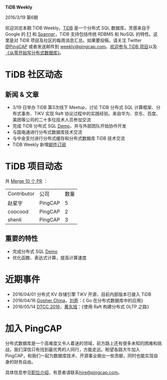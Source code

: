 **TiDB Weekly**

   2016/3/19 第6期

欢迎浏览本期 TiDB Weekly。[TiDB](https://github.com/pingcap/tidb) 是一个分布式 SQL 数据库。灵感来自于 Google 的 [F1](http://research.google.com/pubs/pub41344.html) 和 [Spanner](http://research.google.com/archive/spanner.html)，TiDB 支持包括传统 RDBMS 和 NoSQL 的特性。这里是对 TiDB 项目及社区的每周消息汇总。如果要投稿，请关注 Twitter [@](https://twitter.com/ThisWeekInRust)[PingCAP](https://twitter.com/PingCAP) 或者发送邮件到 [weekly@pingcap.com](mailto:weekly@pingcap.com)。[欢迎参与 TiDB 项目](https://github.com/pingcap/tidb/blob/master/CONTRIBUTING.md)以及[《从零开始写分布式数据库》](https://github.com/ngaut/builddatabase)。

# **TiDB 社区动态**

## **新闻 & 文章**

* 3/19 日举办 TiDB 第3次线下 Meetup，讨论 TiDB 分布式 SQL 计算框架、分布式事务、TiKV 实现 Raft 协议过程中的实践经验。来自华为、京东、百度、美团等公司的二十多位技术人员参加交流
* 完成 TiDB 分布式 SQL [Demo](https://github.com/pingcap/tidb/tree/coocood/kvxapi)，并与外部团队开始协作开发
* 与国电通进行分布式数据库技术交流
* 与中金支付进行分布式缓存和分布式数据库 TiDB 技术交流
* TiDB Weekly 新增[邮件订阅](http://eepurl.com/bT1FAv)

# **TiDB 项目动态**

共 [Merge 10 个 PR](https://github.com/pingcap/tidb/pulls?utf8=%E2%9C%93&q=is%3Apr+is%3Amerged+merged%3A2016-03-12..2016-03-18+) ：

<table>
  <tr>
    <td>Contributor</td>
    <td>公司</td>
    <td>数量</td>
  </tr>
  <tr>
    <td>赵星宇</td>
    <td>PingCAP</td>
    <td>5</td>
  </tr>
  <tr>
    <td>coocood</td>
    <td>PingCAP</td>
    <td>2</td>
  </tr>
  <tr>
    <td>shenli</td>
    <td>PingCAP</td>
    <td>3</td>
  </tr>
</table>


## **重要的特性**

* 完成分布式 SQL [Demo](https://github.com/pingcap/tidb/pull/963)
* 优化函数、表达式计算，提高计算速度

# **近期事件**

* 2016/04/01 分布式 KV 存储引擎 TiKV 开源，目前内部版本已接入 TiDB
* 2016/04/16  [Gopher China](http://gopherchina.org/)，[刘奇](http://weibo.com/chuangyiyongpin)：《 Go 在分布式数据库中的应用》
* 2016/05/14 [DTCC 2016](http://dtcc.it168.com/jiabin.html)，[黄东旭](http://weibo.com/c4pt0r?is_all=1)：《使用 Raft 构建分布式 OLTP 之路》

# **加入 PingCAP**

分布式数据库是一个高难度又令人着迷的领域，前方路上还有很多未知的困难和挑战，我们深信只有找到最优秀的人同行，方能走远。盼望各路大牛加入 PingCAP，和我们一起为数据库技术、开源事业做出一些贡献，同时也能实现自身的财务自由。

具体信息参见[职位介绍](http://www.lagou.com/gongsi/j113568.html)，有意者请联系[hire@pingcap.com](mailto:hire@pingcap.com)。
